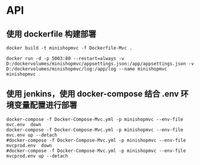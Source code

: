 # API


## 使用 dockerfile 构建部署

```shell
docker build -t minishopmvc -f Dockerfile-Mvc .

docker run -d -p 5003:80 --restart=always -v D:/dockervolumes/minishopmvc/appsettings.json:/app/appsettings.json -v D:/dockervolumes/minishopmvc/log:/app/log --name minishopmvc minishopmvc
```




## 使用 jenkins，使用 docker-compose 结合 .env 环境变量配置进行部署

```shell
docker-compose -f Docker-Compose-Mvc.yml -p minishopmvc --env-file mvc.env  down
docker-compose -f Docker-Compose-Mvc.yml -p minishopmvc --env-file mvc.env up --detach
#docker-compose -f Docker-Compose-Mvc.yml -p minishopmvc --env-file mvcprod.env  down
#docker-compose -f Docker-Compose-Mvc.yml -p minishopmvc --env-file mvcprod.env up --detach
```


